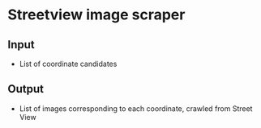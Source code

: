 # Streetview image scraper

## Input
- List of coordinate candidates

## Output
- List of images corresponding to each coordinate, crawled from Street View

